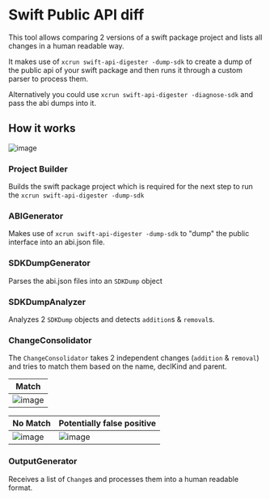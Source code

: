 # Swift Public API diff

This tool allows comparing 2 versions of a swift package project and lists all changes in a human readable way.

It makes use of `xcrun swift-api-digester -dump-sdk` to create a dump of the public api of your swift package and then runs it through a custom parser to process them.

Alternatively you could use `xcrun swift-api-digester -diagnose-sdk` and pass the abi dumps into it.

## How it works

![image](https://github.com/user-attachments/assets/6f8b8927-d08b-487d-9d80-e5ee1b8d8302)

### Project Builder

Builds the swift package project which is required for the next step to run the `xcrun swift-api-digester -dump-sdk`

### ABIGenerator

Makes use of `xcrun swift-api-digester -dump-sdk` to "dump" the public interface into an abi.json file.

### SDKDumpGenerator

Parses the abi.json files into an `SDKDump` object

### SDKDumpAnalyzer

Analyzes 2 `SDKDump` objects and detects `addition`s & `removal`s.

### ChangeConsolidator

The `ChangeConsolidator` takes 2 independent changes (`addition` & `removal`) and tries to match them based on the name, declKind and parent.

| Match |
| --- |
| ![image](https://github.com/user-attachments/assets/f057c160-f85d-45af-b08f-203b89e43b41) |

| No Match | Potentially false positive |
| --- | --- |
| ![image](https://github.com/user-attachments/assets/5ae3b624-b32a-41cc-9026-8ba0117cec57) | ![image](https://github.com/user-attachments/assets/a7e60605-fc1c-49ef-a203-d6a5466a6fda) |

### OutputGenerator

Receives a list of `Change`s and processes them into a human readable format.
